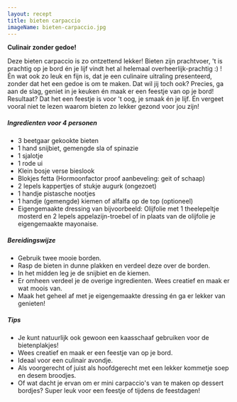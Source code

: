 ```yaml
---
layout: recept
title: bieten carpaccio
imageName: bieten-carpaccio.jpg
---
```


**Culinair zonder gedoe!**

Deze bieten carpaccio is zo ontzettend lekker! Bieten zijn prachtvoer, 't is prachtig op je bord én je lijf vindt het al helemaal overheerlijk-prachtig :) ! Én wat ook zo leuk en fijn is, dat je een culinaire uitraling presenteerd, zonder dat het een gedoe is om te maken. Dat wil jij toch ook? Precies, ga aan de slag, geniet in je keuken én maak er een feestje van op je bord! Resultaat? Dat het een feestje is voor 't oog, je smaak én je lijf. Én vergeet vooral niet te lezen waarom bieten zo lekker gezond voor jou zijn!

##### Ingredienten voor <span class="personen">4</span> personen
* <span class="volume">3</span> beetgaar gekookte bieten
* <span class="volume">1</span> hand snijbiet, gemengde sla of spinazie
* <span class="volume">1</span> sjalotje
* <span class="volume">1</span> rode ui
*  Klein bosje verse bieslook
*  Blokjes fetta (Hormoonfactor proof aanbeveling: geit of schaap)
* <span class="volume">2</span> lepels kappertjes of stukje augurk (ongezoet)
* <span class="volume">1</span> handje pistasche nootjes
* <span class="volume">1</span> handje (gemengde) kiemen of alfalfa op de top (optioneel)
* Eigengemaakte dressing van bijvoorbeeld: Olijfolie met <span class="volume">1</span> theelepeltje mosterd en <span class="volume">2</span> lepels appelazijn-troebel of in plaats van de olijfolie je eigengemaakte mayonaise.

##### Bereidingswijze
* Gebruik twee mooie borden.
* Rasp de bieten in dunne plakken en verdeel deze over de borden.
* In het midden leg je de snijbiet en de kiemen.
* Er omheen verdeel je de overige ingredienten. Wees creatief en maak er wat moois van.
* Maak het geheel af met je eigengemaakte dressing én ga er lekker van genieten!

##### Tips
* Je kunt natuurlijk ook gewoon een kaasschaaf gebruiken voor de bietenplakjes!
* Wees creatief en maak er een feestje van op je bord.
* Ideaal voor een culinair avondje.
* Als voorgerecht of juist als hoofdgerecht met een lekker kommetje soep en desem broodjes.
* Of wat dacht je ervan om er mini carpaccio's van te maken op dessert bordjes? Super leuk voor een feestje of tijdens de feestdagen!   

